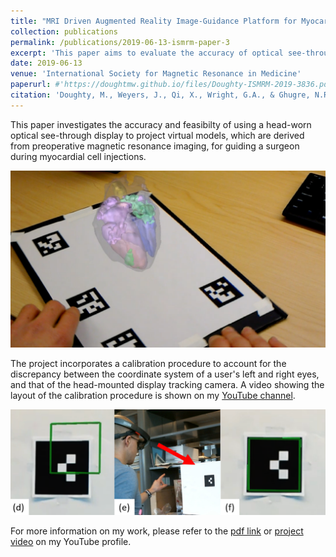 ```yaml
---
title: "MRI Driven Augmented Reality Image-Guidance Platform for Myocardial Cell Delivery"
collection: publications
permalink: /publications/2019-06-13-ismrm-paper-3
excerpt: 'This paper aims to evaluate the accuracy of optical see-through head-mounted displays for displaying preoperative image data and guiding surgery.'
date: 2019-06-13
venue: 'International Society for Magnetic Resonance in Medicine'
paperurl: #'https://doughtmw.github.io/files/Doughty-ISMRM-2019-3836.pdf'
citation: 'Doughty, M., Weyers, J., Qi, X., Wright, G.A., & Ghugre, N.R. (2019). &quot;MRI Driven Augmented Reality Image-Guidance Platform for Myocardial Cell Delivery.&quot; <i>ISMRM</i>.'
---
```

This paper investigates the accuracy and feasibilty of using a head-worn optical see-through display to project virtual models, which are derived from preoperative magnetic resonance imaging, for guiding a surgeon during myocardial cell injections. 

![ISMRM presentation](/images/Model-Still.png)

The project incorporates a calibration procedure to account for the discrepancy between the coordinate system of a user's left and right eyes, and that of the head-mounted display tracking camera. A video showing the layout of the calibration procedure is shown on my [YouTube channel](https://www.youtube.com/watch?v=sTaQ_rj6PWI).

![ISMRM presentation](/images/calib-procedure.png)

For more information on my work, please refer to the [pdf link](https://doughtmw.github.io/files/Doughty-ISMRM-2019-3836.pdf) or [project video](https://youtu.be/UAP3OXRqL0o) on my YouTube profile.
